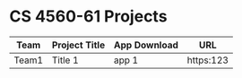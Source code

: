 # CS 4560-61 Projects

Team | Project Title | App Download | URL
-----| --------------| -------------| ---
Team1| Title 1       | app 1        | https:123

